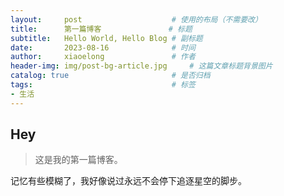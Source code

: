 ```yaml
---
layout:     post   				    # 使用的布局（不需要改）
title:      第一篇博客    			# 标题 
subtitle:   Hello World, Hello Blog # 副标题
date:       2023-08-16				# 时间
author:     xiaoelong 				# 作者
header-img: img/post-bg-article.jpg 	# 这篇文章标题背景图片
catalog: true 						# 是否归档
tags:								# 标签
- 生活
---
```

    
 ## Hey
>这是我的第一篇博客。

记忆有些模糊了，我好像说过永远不会停下追逐星空的脚步。
